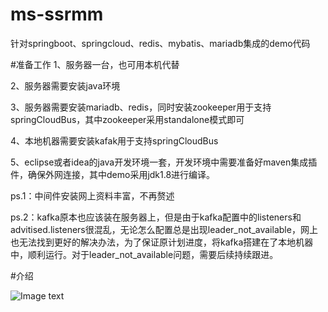 # ms-ssrmm

针对springboot、springcloud、redis、mybatis、mariadb集成的demo代码

#准备工作
1、服务器一台，也可用本机代替

2、服务器需要安装java环境

3、服务器需要安装mariadb、redis，同时安装zookeeper用于支持springCloudBus，其中zookeeper采用standalone模式即可

4、本地机器需要安装kafak用于支持springCloudBus

5、eclipse或者idea的java开发环境一套，开发环境中需要准备好maven集成插件，确保外网连接，其中demo采用jdk1.8进行编译。

ps.1：中间件安装网上资料丰富，不再赘述

ps.2：kafka原本也应该装在服务器上，但是由于kafka配置中的listeners和advitised.listeners很混乱，无论怎么配置总是出现leader\_not\_available，网上也无法找到更好的解决办法，为了保证原计划进度，将kafka搭建在了本地机器中，顺利运行。对于leader\_not\_available问题，需要后续持续跟进。

#介绍

![Image text](ms-ssrmm/assets/Introduction-1.png)







